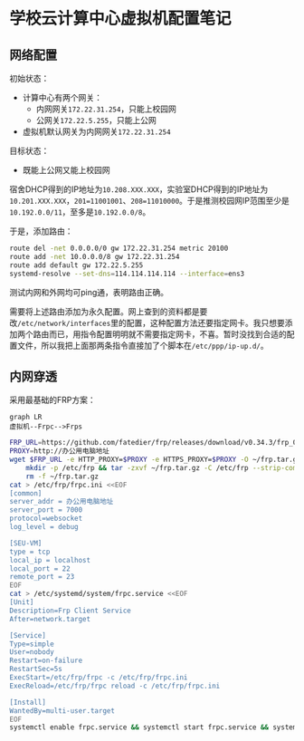 # 学校云计算中心虚拟机配置笔记

## 网络配置

初始状态：
* 计算中心有两个网关：
  * 内网网关`172.22.31.254`，只能上校园网
  * 公网关`172.22.5.255`，只能上公网
* 虚拟机默认网关为内网网关`172.22.31.254`

目标状态：
* 既能上公网又能上校园网

宿舍DHCP得到的IP地址为`10.208.XXX.XXX`，实验室DHCP得到的IP地址为`10.201.XXX.XXX`，`201=11001001`、`208=11010000`。于是推测校园网IP范围至少是`10.192.0.0/11`，至多是`10.192.0.0/8`。

于是，添加路由：
```sh
route del -net 0.0.0.0/0 gw 172.22.31.254 metric 20100
route add -net 10.0.0.0/8 gw 172.22.31.254
route add default gw 172.22.5.255
systemd-resolve --set-dns=114.114.114.114 --interface=ens3
```

测试内网和外网均可ping通，表明路由正确。

需要将上述路由添加为永久配置。网上查到的资料都是要改`/etc/network/interfaces`里的配置，这种配置方法还要指定网卡。我只想要添加两个路由而已，用指令配置明明就不需要指定网卡，不喜。暂时没找到合适的配置文件，所以我把上面那两条指令直接加了个脚本在`/etc/ppp/ip-up.d/`。

## 内网穿透

采用最基础的FRP方案：

```mermaid
graph LR
虚拟机--Frpc-->Frps
```

```sh
FRP_URL=https://github.com/fatedier/frp/releases/download/v0.34.3/frp_0.34.3_linux_amd64.tar.gz
PROXY=http://办公用电脑地址
wget $FRP_URL -e HTTP_PROXY=$PROXY -e HTTPS_PROXY=$PROXY -O ~/frp.tar.gz &&
    mkdir -p /etc/frp && tar -zxvf ~/frp.tar.gz -C /etc/frp --strip-components=1 &&
    rm -f ~/frp.tar.gz
cat > /etc/frp/frpc.ini <<EOF
[common]
server_addr = 办公用电脑地址
server_port = 7000
protocol=websocket
log_level = debug

[SEU-VM]
type = tcp
local_ip = localhost
local_port = 22
remote_port = 23
EOF
cat > /etc/systemd/system/frpc.service <<EOF
[Unit]
Description=Frp Client Service
After=network.target

[Service]
Type=simple
User=nobody
Restart=on-failure
RestartSec=5s
ExecStart=/etc/frp/frpc -c /etc/frp/frpc.ini
ExecReload=/etc/frp/frpc reload -c /etc/frp/frpc.ini

[Install]
WantedBy=multi-user.target
EOF
systemctl enable frpc.service && systemctl start frpc.service && systemctl status frpc.service
```

